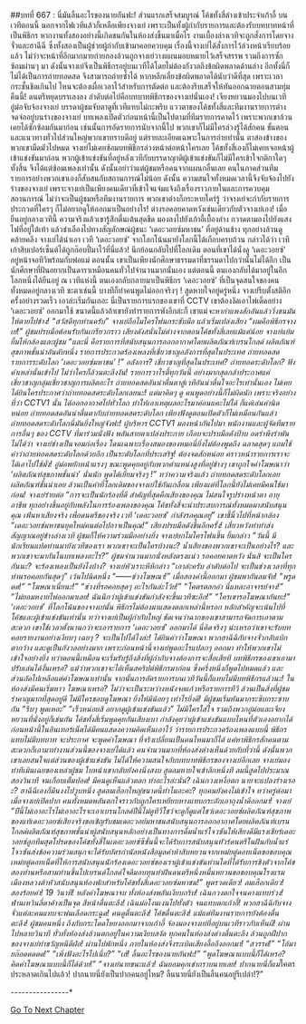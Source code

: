 ##บทที่ 667 : นี่มันลิ้นอะไรของนายกันฟะ!
ส่วนแรกเสร็จสมบูรณ์
โค้ชทั้งสี่ต่างเข้าประจำเก้าอี้
บนเวทีตอนนี้ นอกจากไฟเวทีแล้วก็เหลือเพียงจางเย่ เพราะเป็นทั้งผู้กำกับรายการและต้องรับบทบาทหน้าที่เป็นพิธีกร หากงานทั้งสองอย่างนี้เกิดชนกันในห้องส่งขึ้นมาเมื่อไร งานเบื้องล่างเวทีจะถูกสั่งการโดยจางจั่วและฮาฉีฉี ซึ่งทั้งสองเป็นผู้ช่วยผู้กำกับเข้ามาคอยควบคุม เรื่องนี้จางเย่ได้สั่งการไว้ล่วงหน้าเรียบร้อยแล้ว ไม่ว่าจะหน้าที่อีกมากมายก่ายกองล้วนถูกจางเย่วางแผนมอบหมายไว้เสร็จสรรพ รวมถึงการซักซ้อมผ่านๆ มา ดังนั้นจางเย่จึงเป็นพิธีกรอยู่บนเวทีได้โดยไม่ต้องกังวลถึงข้อผิดพลาดด้านล่าง อีกทั้งนี่ก็ไม่ได้เป็นการถ่ายทอดสด จึงสามารถถ่ายซ้ำได้ หากหลีกเลี่ยงข้อผิดพลาดได้นับว่าดีที่สุด เพราะเวลากระชั้นชิดเกินไป ไหนจะต้องเผื่อเวลาไว้สำหรับการตัดต่อ และต้องรีบเสร็จให้ทันออกฉายตอนสามทุ่มคืนนี้!
ดนตรีหยุดบรรเลงลง
ลำดับต่อไปคือบทบาทพิธีกรของจางเย่นั่นเอง!
เจียงหยวนมองไปบนเวที
อู๋ม่อจับจ้องจางเย่
บรรดาผู้ชมจับตาดูที่เวทีแทบไม่กะพริบ
แววตาของโค้ชทั้งสี่และทีมงานรายการต่างจดจ่ออยู่บนร่างของจางเย่
บทเพลงเปิดตัวก่อนหน้านี้เป็นไปตามที่ทีมรายการคาดไว้ เพราะพวกเขาล้วนเคยได้ซักซ้อมกันมาก่อน เช่นนั้นการอัดรายการนับจากนี้ไป พวกเขาก็ไม่มีใครล่วงรู้ได้สักคน ขั้นตอนและแนวทางทั่วไปส่วนใหญ่พวกเขาทราบดีอยู่ แต่รายละเอียดเฉพาะในการถ่ายทำนั้น ตาสองข้างของพวกเขามืดมัวไปหมด จางเย่ไม่เคยซ้อมบทพิธีกรล่วงหน้าต่อหน้าใครเลย โค้ชทั้งสี่เองก็ไม่เคยเจอหน้าผู้เข้าแข่งขันมาก่อน พวกผู้เข้าแข่งขันที่อยู่หลังเวทีกับบรรดาญาติผู้เข้าแข่งขันก็ไม่มีใครเข้าใจกติกาใดๆ ทั้งสิ้น จึงได้แต่ซ้อมเพลงเท่านั้น ดังนั้นอย่าว่าแต่ผู้ชมหรือคนจากแผนกอื่นเลย คนในภาคส่วนทีมรายการอย่างพวกเขาเองก็สับสนกับสถานการณ์ไม่น้อย
ดังนั้น ความสนใจทั้งหมดเวลานี้จึงจับจ้องไปยังร่างของจางเย่ เพราะจางเย่เป็นเพียงคนเดียวที่เข้าใจแจ่มแจ้งถึงเรื่องราวภายในและการควบคุมสถานการณ์ ไม่ว่าจะเป็นผู้ชมหรือทีมงานรายการ พวกเขาต่างก็กระหายใคร่รู้ ว่าจางเย่จะกำกับรายการประกวดที่ใครๆ ก็ไม่อยากดูให้ออกมาเป็นอย่างไร!
ต่างรอคอยคาดหวังเช่นเดียวกับตัวจางเย่เอง!
เมื่อยืนอยู่กลางเวทีนี้ ความจริงแล้วเขารู้สึกตื่นเต้นสุดขีด มองลงไปยังเก้าอี้เบื้องล่าง กวาดตามองไปยังแสงไฟที่อยู่ใต้เท้า แล้วชำเลืองไปทางสัญลักษณ์ผู้ชนะ ‘เดอะวอยซ์มหาชน’ ที่อยู่ด้านข้าง ทุกอย่างล้วนดูคล้ายคลึง จางเย่ได้นำเอา เวที ‘เดอะวอยซ์’ จากโลกโน้นมายังโลกนี้ได้เกือบครบถ้วน กล่าวได้ว่า เวทีเก้าสิบเปอร์เซ็นต์ได้ถูกก๊อบปี้มาไว้ที่นี่แล้ว!
นึกย้อนกลับไปที่โลกเดิม ตอนที่เขาได้นั่งดู ‘เดอะวอยซ์’ อยู่หน้าจอทีวีพร้อมกับพ่อแม่ ตอนนั้น เขาเป็นเพียงนักศึกษาธรรมดาที่ธรรมดาไปกว่านั้นไม่ได้อีก เป็นนักศึกษาที่ฝันอยากเป็นดาราเหมือนคนทั่วไปจำนวนมากนั่นเอง แต่ตอนนี้ ตนเองกลับได้มาอยู่ในอีกโลกหนึ่งได้ยืนอยู่ ณ เวทีแห่งนี้ ตนเองกลับกลายมาเป็นพิธีกร ‘เดอะวอยซ์’ ที่เป็นจุดสนใจของคนทั้งหมดอยู่กลางเวที ชะตาเช่นนี้ บางทีก็ทำคนพูดไม่ออกจริงๆ !
สูดหายใจอยู่ครู่หนึ่ง จางเย่รีบตั้งสติอีกครั้งอย่างรวดเร็ว เอาล่ะเริ่มกันเถอะ นี่เป็นรายการแรกของเขาที่ CCTV เขาต้องงัดเอาไพ่เด็ดอย่าง ‘เดอะวอยซ์’ ออกมาใช้ ขนาดนี้แล้วถ้าเขายังทำรายการพังอีกล่ะก็ เขาแม่*จะหากำแพงสักอันแล้ววิ่งชนมันให้ตายไปข้าง!
“สวัสดีทุกท่านครับ” จางเย่ถือไมโครโฟนกระชับมือ แล้วเริ่มเปล่งเสียง “ผมคือพิธีกรจางเย่!”
ผู้ชมปรบมือต้อนรับกันเกรียวกราว เสียงดังสนั่นไม่ต่างจากตอนโค้ชทั้งสี่เลยแม้แต่น้อย
จางเย่แย้มยิ้มให้กล้องและผู้ชม “และนี่ คือรายการที่สนับสนุนการออกอากาศโดยผลิตภัณฑ์เบรนโกลด์ ผลิตภัณฑ์สุขภาพชั้นนำอันดับหนึ่ง รายการประกวดร้องเพลงที่เชี่ยวชาญอลังการที่สุดในประเทศ ถ่ายทอดสดรายการระดับโลก ‘เดอะวอยซ์มหาชน’ !”
อลังการ?
เชี่ยวชาญที่สุดในประเทศ?
ถ่ายทอดระดับโลก?
ฟังคำเหล่านั้นเข้าไป ไม่ว่าใครก็ล้วนตะลึงงัน!
รายการวาไรตี้ทุกวันนี้ อย่างมากสุดกล้าประกาศแค่เชี่ยวชาญกลุ่มเชี่ยวชาญการผลิตอะไร ถ่ายทอดสดอันน่าตื่นตาสู่เวทีอันน่าตื่นใจอะไรเท่านั้นเอง ไม่เคยได้ยินใครประกาศว่าถ่ายทอดสดระดับโลกเลยนะ! แต่มาคิดๆ ดู คนพูดอย่างนี้ก็ไม่ผิดนัก เพราะจริงอย่างที่ว่า CCTV1 นั้น ได้ออกอากาศไปทั่วโลก ทำให้เอาเหตุผลอะไรมาค่อนแคะไม่ได้ ก็แค่เล่นคำนิดหน่อย ถ่ายทอดสดอันน่าตื่นตากับถ่ายทอดสดระดับโลก เพียงฟังดูตอนเปิดตัวก็ไม่เหมือนกันแล้ว ถ่ายทอดสดระดับโลกนี่มันยิ่งใหญ่จังฟะ!
ผู้บริหาร CCTV1 มองหน้ากันไปมา
พนักงานและผู้จัดทีมรายการอื่นๆ ของ CCTV ที่มาร่วมนั่งฟัง พลันสายตาเปล่งประกาย เกือบจะปรบมือดังป้าบ อดรำพึงรำพันไม่ได้ว่า จางเย่ช่างเป็นจอมก่อเรื่อง โดนเฉพาะเรื่องสมองของหมอนี่ยิ่งไม่ต้องพูดถึง ฉลาดสุดๆ แถมใช้คำว่าถ่ายทอดสดระดับโลกด้วยอีก เป็นระดับโลกที่ประเสริฐ! ต้องจดสักหน่อย คราวหน้ารายการเราจะได้เอาไปใช้มั่ง!
อู๋ม่อพยักหน้าแรงๆ ขณะพูดคุยอยู่กับพวกตำแหน่งสูงที่อยู่ข้างๆ เขาถูกใจคำโฆษณาว่า ‘ผลิตภัณฑ์สุขภาพชั้นนำ’ นั่นนัก พูดได้เยี่ยมจริงๆ !”
ทว่าความจริงแล้ว ถ่ายทอดสดระดับโลกเอย ผลิตภัณฑ์ชั้นนำเอย ล้วนเป็นคำที่โลกเดิมของจางเย่ใช้กันเกลื่อน เพียงแต่ที่โลกนี้ยังไม่เคยมีคนใช้มาก่อน!
จางเย่ร่ายต่อ “การจะเป็นนักร้องที่ดี สำคัญที่สุดคือเสียงของคุณ ไม่สนใจรูปร่างหน้าตา อายุ อาชีพ ทุกอย่างขึ้นอยู่กับพลังในการร้องเพลงของคุณ โค้ชทั้งสี่จะนำประสบการณ์ทั้งหมดมาสนับสนุนคุณ เฟ้นหาเสียงจริง เพื่อดนตรีของจริง เวที ‘เดอะวอยซ์’ กำลังรอคุณอยู่” เขาชี้นิ้วไปที่หน้ากล้อง “เดอะวอยซ์มหาชนยุคใหม่คนต่อไปอาจเป็นคุณ!”
เสียงปรบมือดังขึ้นอีกครั้ง!
เสี่ยวหวังทำท่าส่งสัญญาณอยู่ข้างล่างเวที ผู้ชมก็ให้ความร่วมมืออย่างยิ่ง
จางเย่ยกไมโครโฟนขึ้น ยิ้มกล่าว “วันนี้ มีนักเรียนแปดท่านมายังเวทีของเรา พวกเขาจะเป็นใครบ้างนะ? น้ำเสียงของพวกเขาจะเป็นอย่างไร? และพวกเขาจะมากันในบทเพลงอะไร?”
ผู้ชมจำนวนมากนั่งหลังตรงแน่ว รอคอยคาดหวัง นั่นสิ จะเป็นใครกันนะ? จะร้องเพลงเป็นยังไงบ้าง?
จางเย่หัวเราะหึหึกล่าว “เอาล่ะครับ ลำดับต่อไป จะเป็นช่วงเวลาที่ทุกท่านรอคอยกันสุดๆ” เว้นไปนิดหนึ่ง “——ช่วงโฆษณา!”
เมื่อสองคำนี้ออกมา ผู้ชมพากันลมจับ!
“พรูดดด!”
“โฆษณาเนี่ยนะ!”
“ช่วงที่รอคอยสุดๆ อะไรกันล่ะโว้ย!”
“โคตรตลกอ่า นี่แหละอาจารย์จาง!”
“ไม่ยอมหงายไพ่ออกมาเลย! ฉันนึกว่าผู้เข้าแข่งขันกำลังจะขึ้นเวทีซะอีก!”
“ใครเขารอโฆษณากันยะ!”
‘เดอะวอยซ์’ ที่โลกโน้นของจางเย่นั้น พิธีกรไม่ต้องมาแสดงตลกเหล่านี้หรอก หลักสำคัญจะเน้นไปที่โค้ชและผู้เข้าแข่งขันเท่านั้น ทว่าจางเย่เป็นผู้กำกับใหญ่ ชัดเจนว่าฉากของเขาสามารถจัดการเอาตามสะดวก เขาใช้เวลาตั้งนานกว่าจะเอารายการ ‘เดอะวอยซ์’ ออกมาได้ นี่คิดจริงๆ น่ะเหรอว่าเขาจะรับบทคอยรายงานอย่างเงียบๆ เฉยๆ ? จะเป็นไปได้ไงล่ะ!
ได้ยินคำว่าโฆษณา พวกฮาฉีฉีกับจางจั่วกลับเบิกตากว้าง และดูเป็นกังวลอย่างมาก เพราะก่อนหน้านี้จางเย่พูดอะไรแปลกๆ ออกมา ทำให้พวกเขาไม่เข้าใจอย่างยิ่ง ทว่าตอนนี้เหมือนจะเริ่มรับรู้ถึงสิ่งที่ผู้กำกับจางต้องการจะสื่อเสียที บทพิธีกรของเขาเอามาปรับเล่นได้งั้นเหรอ? แม้ว่าพวกเขาจะได้เห็นสคริปต์พิธีกรมาก่อน ซึ่งครึ่งหนึ่งก็พูดไปหมดแล้ว และส่วนถัดไปเหลือแต่คำโฆษณาเท่านั้น จากนั้นการอัดรายการบนเวทีวันนี้ก็แทบไม่มีบทพิธีกรแล้วนะ!
ในห้องส่งมีคนเริ่มหาว
โฆษณาเหรอ?
ไม่ว่าจะเป็นระหว่างหนังจอแก้วหรือรายการทีวี ล้วนเป็นสิ่งที่ผู้ชมรำคาญมากที่สุดอยู่ดี ไม่มีใครชอบดูโฆษณา ยิ่งให้มีน้อยๆ เท่าไรยิ่งดี!
มีผู้ชมเริ่มหันมากระซิบกระซาบกัน
“รีบๆ พูดเหอะ”
“เร็วหน่อยสิ อยากดูผู้เข้าแข่งขันแล้ว”
ไม่มีใครใส่ใจ รวมถึงพวกอู๋ม่อและเจียงหยวนที่นั่งอยู่ก็เช่นกัน
โค้ชทั้งสี่เริ่มพูดคุยกันเสียงเบา กำลังคุยว่าผู้เข้าแข่งขันแบบไหนที่ตัวเองอยากได้
ก่อนหน้านี้ในอินเทอร์เน็ตได้มีคนแสดงความคิดเห็นเอาไว้ ว่ารายการประกวดร้องเพลงแบบนี้ พิธีกรแทบไม่มีบทบาท จะประกาศ จะพูดคำโฆษณา ที่จริงเปลี่ยนเป็นคนไหนมาก็ได้ แค่หาพิธีกรสักคนตามสะดวกก็เอามาทำงานส่วนนี้ของจางเย่ได้แล้ว คนจำนวนมากที่ห้องส่งต่างเห็นด้วยกับที่ว่านี้ ดังนั้นพวกเขาเลยสนใจแต่ส่วนของผู้เข้าแข่งขัน ไม่ได้ให้ความสนใจกับบทบาทพิธีกรของจางเย่อีกเลย
จางเย่มองท่าทีเมินเฉยของเหล่าผู้ชม ใบหน้าเขากลับยังคงนิ่งสงบ สูดลมหายใจเข้าลึกหนึ่งที ลมนี้สูดไปประมาณสองวินาที จนเกือบเต็มปอด!
มีคนดูเห็นแล้วตลก ทำอะไรล่ะนั่น?
เฉินกวงเหงื่อตก นายจะแปลงร่างเรอะ?
ฮาฉีฉีเองก็มึนงงไปวูบหนึ่ง สูดลมเฮือกใหญ่ขนาดนี้ทำไมอะคะ?
ทุกคนยังคงไม่เข้าใจ ทว่าครู่ต่อมา เมื่อจางเย่เปิดปาก คนทั้งหมดพลันตกใจราวกับถูกใครเหยียบหางแทบกระอักเอาถุงน้ำดีออกมา!
จางเย่ “ปีนี้ไม่เอาอะไรไม่เอาอะไรจะเอาเบรนโกลด์ปีนี้ไม่ดูทีวีโชว์จะดูก็ดูแต่โชว์เดอะวอยซ์ผลิตภัณฑ์สุขภาพของแท้เดอะวอยซ์เสียงจริงขอเชิญรับชมเดอะวอย์มหาชนสนับสนุนการออกอากาศโดยผลิตภัณฑ์เบรนโกลด์ผลิตภัณฑ์สุขภาพชั้นนำผู้สนับสนุนหลักอย่างเป็นทางการดื่มน้ำแร่โจวซันให้เสียงดีมีแรงเชียร์เดอะวอยซ์ลูกทีมสุดโปรดของโค้ชทั้งสี่ในเดอะวอยซ์ซีซั่นนี้จะได้รับการสนับสนุนทัวร์ดนตรีในฝันกับน้ำแร่โจวซันส่งข้อความร่วมสนุกจะได้รับบัตรกำนัลหนังสือมูลค่าห้าสิบหยวนจากเหม่ยตู๋ดอทเน็ตขอขอบคุณเหม่ยตู๋ดอทเน็ตที่ให้การสนับสนุนนักร้องเดอะวอยซ์ของเราผู้เข้าแข่งขันท่านใดที่ได้รับการชิงตัวจากโค้ชสองท่านหรือสามท่านขึ้นไปเบรนด์โกลด์ใจดีมอบทุนทำฝันดนตรีหนึ่งหมื่นหยวนขอขอบคุณโรงแรมเมืองหลวงต้าหัวสนับสนุนห้องพักสำหรับโค้ชทั้งสี่เดอะวอยซ์มหาชน!”
พูดรวดเดียว!
ลมเฮือกเดียว!
สองร้อยคำ!
19 วินาที!
หลังคำโฆษณาจบ ทั้งห้องส่งพลันเงียบกริบ!
เฉินกวงตกใจจนคางแทบร่วง!
ฟ่านเหวินลี่ตาค้างเป็นจุด สีหน้าตื่นตะลึง!
เฉินม่อโงนเงนไปทั้งตัว จนแทบตกเก้าอี้!
พวกฮาฉีฉีกับจางจั่วแต่ละคนแทบจะพ่นเลือดกระฉูด!
คนดูตื่นตะลึง!
โค้ชตื่นตะลึง!
แม้แต่ทีมงานรายการยังต้องตื่นตะลึง!
ผู้ชมคนหนึ่ง ถึงกับกระโดดโหยงออกมาจากเก้าอี้ จ้องมองจางเย่ที่อยู่บนเวทีราวกับเห็นผี!
ผ่านไปหลายวินาที ทั่วทั้งห้องส่งล้วนตกอยู่ในความเงียบสงัด ทุกคนในห้องส่งต่างตื่นตะลึง ล้วนถูกฝีปากของจางเย่ทำขวัญหนีดีฝ่อ!
ผ่านไปพักหนึ่ง ภายในห้องส่งจึงระเบิดเสียงอื้ออึงออกมา!
“สวรรค์!”
“โอ้มายก๊อดดดดด!”
“เพิ่งฟังอะไรไปเนี่ย?”
“เฮ้! ลิ้นอะไรของนายกันฟะ!”
“พูดโฆษณาแบบนี้ก็ได้เหรอ? คิดคำโฆษณาแบบนี้ก็ได้ด้วย!”
“จางเย่นายชนะแล้ว! ฉันยอมคุกเข่ากราบนายเลย! ปากนายนี่ก็แม่*โคตรประหลาดเกินไปแล้ว! ปากนายนี่ยังเป็นปากคนอยู่ไหม? ลิ้นนายนี่ยังเป็นลิ้นคนอยู่รึเปล่า!?”




*-*-*-*-*-*-*-*-*-*-*-*-*-*-*-*-*




[Go To Next Chapter]( ./68.md)